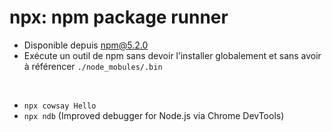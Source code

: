# npx: npm package runner

* Disponible depuis npm@5.2.0
* Exécute un outil de npm sans devoir l’installer globalement et sans avoir à référencer `./node_mobules/.bin`

<br>

* `npx cowsay Hello`
* `npx ndb` (Improved debugger for Node.js via Chrome DevTools)
